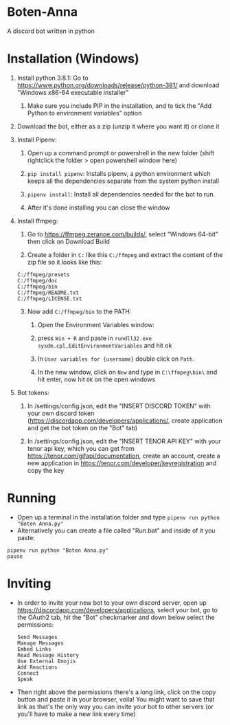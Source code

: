 # Boten-Anna
A discord bot written in python


# Installation (Windows)
1. Install python 3.8.1: Go to https://www.python.org/downloads/release/python-381/ and download "Windows x86-64 executable installer"

   1. Make sure you include PIP in the installation, and to tick the "Add Python to environment variables" option

2. Download the bot, either as a zip (unzip it where you want it) or clone it

3. Install Pipenv:
    
    1. Open up a command prompt or powershell in the new folder (shift rightclick the folder > open powershell window here)

    2. `pip install pipenv`: Installs pipenv, a python environment which keeps all the dependencies separate from the system python install

    3. `pipenv install`: Install all dependencies needed for the bot to run. 
    
    4. After it's done installing you can close the window

4. Install ffmpeg:

    1. Go to https://ffmpeg.zeranoe.com/builds/, select "Windows 64-bit" then click on Download Build

    2. Create a folder in `C:` like this `C:/ffmpeg` and extract the content of the zip file so it looks like this:
    ```
    C:/ffmpeg/presets
    C:/ffmpeg/doc
    C:/ffmpeg/bin
    C:/ffmpeg/README.txt
    C:/ffmpeg/LICENSE.txt
    ```

    3. Now add `C:/ffmpeg/bin` to the PATH:

        1. Open the Environment Variables window:
    
        2. press `Win + R` and paste in `rundll32.exe sysdm.cpl,EditEnvironmentVariables` and hit ok
  
        3. In `User variables for {username}` double click on `Path`.

        4. In the new window, click on `New` and type in `C:\ffmpeg\bin\` and hit enter, now hit `OK` on the open windows

5. Bot tokens:

    1. In /settings/config.json, edit the "INSERT DISCORD TOKEN" with your own discord token (https://discordapp.com/developers/applications/, create application and get the bot token on the "Bot" tab)

    2. In /settings/config.json, edit the "INSERT TENOR API KEY" with your tenor api key, which you can get from https://tenor.com/gifapi/documentation, create an account, create a new application in https://tenor.com/developer/keyregistration and copy the key


# Running
* Open up a terminal in the installation folder and type `pipenv run python "Boten Anna.py"`
* Alternatively you can create a file called "Run.bat" and inside of it you paste:
```
pipenv run python "Boten Anna.py"
pause
```

# Inviting
* In order to invite your new bot to your own discord server, open up https://discordapp.com/developers/applications, select your bot, go to the OAuth2 tab, hit the "Bot" checkmarker and down below select the permissions:
  ```
  Send Messages
  Manage Messages
  Embed Links
  Read Message History
  Use External Emojis
  Add Reactions
  Connect
  Speak
  ```

* Then right above the permissions there's a long link, click on the copy button and paste it in your browser, voila!
  You might want to save that link as that's the only way you can invite your bot to other servers (or you'll have to make a new link every time)

